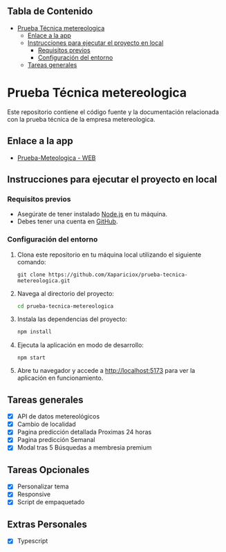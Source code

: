 ## Tabla de Contenido

-   [Prueba Técnica metereologica](#prueba-técnica-metereologica)
    -   [Enlace a la app](#enlace-a-la-app)
    -   [Instrucciones para ejecutar el proyecto en local](#instrucciones-para-ejecutar-el-proyecto-en-local)
        -   [Requisitos previos](#requisitos-previos)
        -   [Configuración del entorno](#configuración-del-entorno)
    -   [Tareas generales](#tareas-generales)

# Prueba Técnica metereologica

Este repositorio contiene el código fuente y la documentación relacionada con la prueba técnica de la empresa metereologica.

## Enlace a la app

-   [Prueba-Meteologica - WEB](https://prueba-tecnica-metereologica-jriohwc36-xapariciox.vercel.app/)

## Instrucciones para ejecutar el proyecto en local

### Requisitos previos

-   Asegúrate de tener instalado [Node.js](https://nodejs.org/) en tu máquina.
-   Debes tener una cuenta en [GitHub](https://github.com/).

### Configuración del entorno

1. Clona este repositorio en tu máquina local utilizando el siguiente comando:

    ```
    git clone https://github.com/Xapariciox/prueba-tecnica-metereologica.git
    ```

2. Navega al directorio del proyecto:

    ```bash
    cd prueba-tecnica-metereologica
    ```

3. Instala las dependencias del proyecto:

    ```bash
    npm install
    ```



4. Ejecuta la aplicación en modo de desarrollo:

    ```
    npm start
    ```

5. Abre tu navegador y accede a [http://localhost:5173](http://localhost:5173) para ver la aplicación en funcionamiento.

## Tareas generales

-   [x] API de datos metereológicos
-   [x] Cambio de localidad
-   [x] Pagina predicción detallada Proximas 24 horas
-   [x] Pagina predicción Semanal
-   [x] Modal tras 5 Búsquedas a membresia premium

## Tareas Opcionales

-   [x] Personalizar tema
-   [x] Responsive
-   [x] Script de empaquetado

## Extras Personales

-   [x] Typescript
